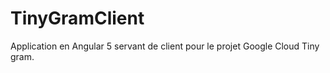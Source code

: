 # TinyGramClient

Application en Angular 5 servant de client pour le projet Google Cloud Tiny gram.

